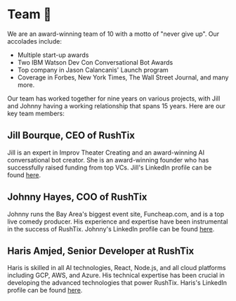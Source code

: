 # Team 🚀

We are an award-winning team of 10 with a motto of "never give up". Our accolades include:

- Multiple start-up awards
- Two IBM Watson Dev Con Conversational Bot Awards
- Top company in Jason Calancanis' Launch program
- Coverage in Forbes, New York Times, The Wall Street Journal, and many more.

Our team has worked together for nine years on various projects, with Jill and Johnny having a working relationship that spans 15 years. Here are our key team members:

## Jill Bourque, CEO of RushTix
Jill is an expert in Improv Theater Creating and an award-winning AI conversational bot creator. She is an award-winning founder who has successfully raised funding from top VCs. Jill's LinkedIn profile can be found [here](https://www.linkedin.com/in/jillbourque/).

## Johnny Hayes, COO of RushTix
Johnny runs the Bay Area's biggest event site, Funcheap.com, and is a top live comedy producer. His experience and expertise have been instrumental in the success of RushTix. Johnny's LinkedIn profile can be found [here](https://www.linkedin.com/in/hayesjohnny/).

## Haris Amjed, Senior Developer at RushTix
Haris is skilled in all AI technologies, React, Node.js, and all cloud platforms including GCP, AWS, and Azure. His technical expertise has been crucial in developing the advanced technologies that power RushTix. Haris's LinkedIn profile can be found [here](https://www.linkedin.com/in/harisamjed/).

